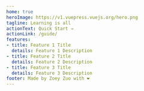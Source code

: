 ```yaml
---
home: true
heroImage: https://v1.vuepress.vuejs.org/hero.png
tagline: Learning is all
actionText: Quick Start →
actionLink: /guide/
features:
- title: Feature 1 Title
  details: Feature 1 Description
- title: Feature 2 Title
  details: Feature 2 Description
- title: Feature 3 Title
  details: Feature 3 Description
footer: Made by Zoey Zuo with ❤️
---
```

